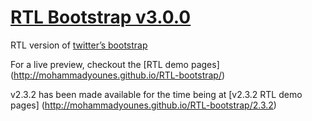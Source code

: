 # [RTL Bootstrap v3.0.0](https://github.com/MohammadYounes/RTL-bootstrap)


RTL version of [twitter’s bootstrap]( https://github.com/twbs/bootstrap)

For a live preview, checkout the [RTL demo pages] (http://mohammadyounes.github.io/RTL-bootstrap/)

v2.3.2 has been made available for the time being at [v2.3.2 RTL demo pages] (http://mohammadyounes.github.io/RTL-bootstrap/2.3.2)


